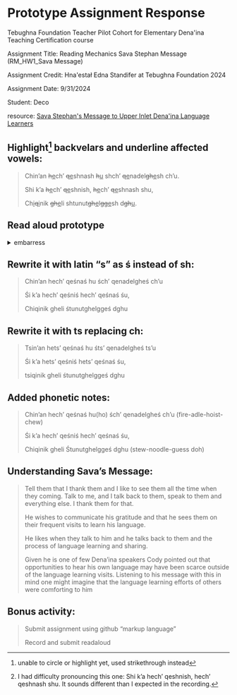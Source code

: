 # Prototype Assignment Response
Tebughna Foundation Teacher Pilot Cohort for Elementary Dena'ina Teaching Certification course

Assignment Title:
Reading Mechanics Sava Stephan Message (RM_HW1_Sava Message)

Assignment Credit:
Hna'estał Edna Standifer at Tebughna Foundation 2024

Assignment Date:
9/31/2024

Student:
Deco

resource: [Sava Stephan's Message to Upper Inlet Dena'ina Language Learners](https://sava.qenaga.org/message)

## Highlight[^1] backvelars and underline affected vowels:

> Chin’an ~~h~~<ins>e</ins>ch’ ~~q~~<ins>e</ins>shnash ~~h~~<ins>u</ins> shch’ ~~q~~<ins>e</ins>nadel~~gh~~<ins>e</ins>sh ch’u.
> 
> Shi k’a ~~h~~<ins>e</ins>ch’ ~~q~~<ins>e</ins>shnish, ~~h~~<ins>e</ins>ch’ ~~q~~<ins>e</ins>shnash shu,
> 
> Ch<ins>i</ins>~~q~~<ins>i</ins>nik ~~gh~~<ins>e</ins>li shtunut~~gh~~<ins>e</ins>l~~gg~~<ins>e</ins>sh d~~gh~~<ins>u</ins>.

[^1]: unable to circle or highlight yet, used strikethrough instead


      
## Read aloud prototype
<details>
  <summary>embarress</summary>
This should be fun:
 
![read aloud](https://github.com/user-attachments/assets/81566473-d82a-4b80-a9b9-248dc031c589)

> Chin’an **h**ech’ qeshnash hu

https://github.com/user-attachments/assets/99d5c675-6d8a-4090-bede-06884ca0ef8f

>shch’ qenadelghesh ch’u. 

https://github.com/user-attachments/assets/04d693d8-841a-4317-93f6-a52960103cc7


> Shi k’a hech’ qeshnish[^2], hech’ qeshnash shu,

https://github.com/user-attachments/assets/212ccc65-911f-4f83-a82b-ffccfb6f3a93

> Chiqinik gheli shtunutghelggesh dghu. 

https://github.com/user-attachments/assets/fd528a83-86db-4d0c-86bc-d1c5dee9f1c8

[^2]:I had difficulty pronouncing this one:
Shi k’a hech’ qeshnish, hech’ qeshnash shu.
It sounds different than I expected in the recording.
</details>



## Rewrite it with latin “s” as ś instead of sh:

> Chin’an hech’ qeśnaś hu śch’ qenadelgheś ch’u
> 
> Śi k’a hech’ qeśniś hech’ qeśnaś śu,
> 
> Chiqinik gheli śtunutghelggeś dghu



## Rewrite it with ts replacing ch:

> Tsin’an hets’ qeśnaś hu śts’ qenadelgheś ts’u
> 
> Śi k’a hets’ qeśniś hets’ qeśnaś śu,
> 
> tsiqinik gheli śtunutghelggeś dghu



## Added phonetic notes:

> Chin’an hech’ qeśnaś hu(ho) 
> śch’ qenadelgheś ch’u (fire-adle-hoist-chew)
> 
> Śi k’a hech’ qeśniś 
> hech’ qeśnaś śu,
> 
> Chiqinik gheli 
> Śtunutghelggeś dghu (stew-noodle-guess doh)

## Understanding Sava’s Message:

> Tell them that I thank them
and I like to see them all the time when they coming.
> Talk to me, and I talk back to them, speak to them and everything else.
I thank them for that.
>
> He wishes to communicate his gratitude and that he sees them on their frequent visits to learn his language.
>
> He likes when they talk to him and he talks back to them and the process of language learning and sharing.
>
> Given he is one of few Dena’ina speakers Cody pointed out that opportunities to hear his own language may have been scarce outside of the language learning visits. Listening to his message with this in mind one might imagine that the language learning efforts of others were comforting to him


## Bonus activity:
> Submit assignment using github “markup language”
> 
> Record and submit readaloud


